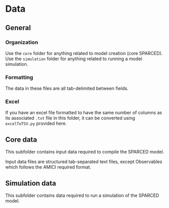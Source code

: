# Data

## General

### Organization

Use the ```core``` folder for anything related to model creation (core SPARCED).
Use the ```simulation``` folder for anything related to running a model simulation.

### Formatting

The data in these files are all tab-delimited between fields. 

### Excel

If you have an excel file formatted to have the same number of columns as its
associated `.txt` file in this folder, it can be converted using `excelToTSV.py` provided here.

## Core data

This subfolder contains input data required to compile the SPARCED model.

Input data files are structured tab-separated text files, except Observables
which follows the AMICI required format.

## Simulation data

This subfolder contains data required to run a simulation of the SPARCED model.

